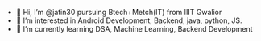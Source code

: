 - 👋 Hi, I’m @jatin30 pursuing Btech+Metch(IT) from IIIT Gwalior
- 👀 I’m interested in Android Development, Backend, java, python, JS.
- 🌱 I’m currently learning DSA, Machine Learning, Backend Development

<!---
jatin30/jatin30 is a ✨ special ✨ repository because its `README.md` (this file) appears on your GitHub profile.
You can click the Preview link to take a look at your changes.
--->
